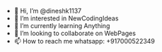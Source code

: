 - 👋 Hi, I’m @dineshk1137
- 👀 I’m interested in NewCodingIdeas
- 🌱 I’m currently learning Anything
- 💞️ I’m looking to collaborate on WebPages
- 📫 How to reach me whatsapp: +917000522349

<!---
dineshk1137/dineshk1137 is a ✨ special ✨ repository because its `README.md` (this file) appears on your GitHub profile.
You can click the Preview link to take a look at your changes.
--->

